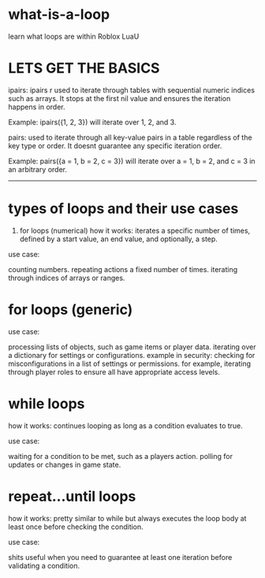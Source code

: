 # what-is-a-loop
learn what loops are within Roblox LuaU

# LETS GET THE BASICS

ipairs: ipairs r used to iterate through tables with sequential numeric indices such as arrays. It stops at the first nil value and ensures the iteration happens in order.

Example: ipairs({1, 2, 3}) will iterate over 1, 2, and 3.

pairs: used to iterate through all key-value pairs in a table regardless of the key type or order. It doesnt guarantee any specific iteration order.

Example: pairs({a = 1, b = 2, c = 3}) will iterate over a = 1, b = 2, and c = 3 in an arbitrary order.

----------------------------------------------------------------

# types of loops and their use cases
1. for loops (numerical)
how it works: iterates a specific number of times, defined by a start value, an end value, and optionally, a step.

use case:

counting numbers.
repeating actions a fixed number of times.
iterating through indices of arrays or ranges.

# for loops (generic)

use case:

processing lists of objects, such as game items or player data.
iterating over a dictionary for settings or configurations.
example in security: checking for misconfigurations in a list of settings or permissions. for example, iterating through player roles to ensure all have appropriate access levels.

# while loops

how it works: continues looping as long as a condition evaluates to true.

use case:

waiting for a condition to be met, such as a players action.
polling for updates or changes in game state.

# repeat...until loops

how it works: pretty similar to while but always executes the loop body at least once before checking the condition.

use case:

shits useful when you need to guarantee at least one iteration before validating a condition.
